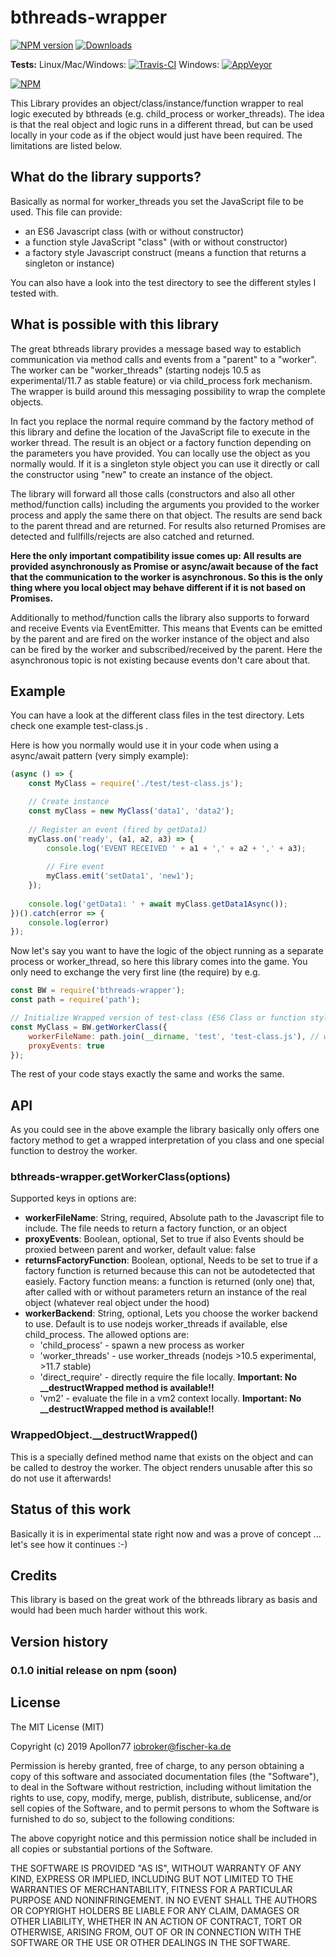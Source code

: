 # bthreads-wrapper

[![NPM version](http://img.shields.io/npm/v/bthreads-wrapper.svg)](https://www.npmjs.com/package/bthreads-wrapper)
[![Downloads](https://img.shields.io/npm/dm/bthreads-wrapper.svg)](https://www.npmjs.com/package/bthreads-wrapper)

**Tests:** Linux/Mac/Windows: [![Travis-CI](http://img.shields.io/travis/Apollon77/bthreads-wrapper/master.svg)](https://travis-ci.org/Apollon77/bthreads-wrapper)
Windows: [![AppVeyor](https://ci.appveyor.com/api/projects/status/github/Apollon77/bthreads-wrapper?branch=master&svg=true)](https://ci.appveyor.com/project/Apollon77/ioBroker-daikin/)

[![NPM](https://nodei.co/npm/bthreads-wrapper.png?downloads=true)](https://nodei.co/npm/bthreads-wrapper/)

This Library provides an object/class/instance/function wrapper to real logic executed by bthreads (e.g. child_process or worker_threads). The idea is that the real object and logic runs in a different thread, but can be used locally in your code as if the object would just have been required. The limitations are listed below.

## What do the library supports?
Basically as normal for worker_threads you set the JavaScript file to be used. This file can provide:
* an ES6 Javascript class (with or without constructor)
* a function style JavaScript "class" (with or without constructor)
* a factory style Javascript construct (means a function that returns a singleton or instance)

You can also have a look into the test directory to see the different styles I tested with.

## What is possible with this library

The great bthreads library provides a message based way to establich communication via method calls and events from a "parent" to a "worker". The worker can be "worker_threads" (starting nodejs 10.5 as experimental/11.7 as stable feature) or via child_process fork mechanism.
The wrapper is build around this messaging possibility to wrap the complete objects.

In fact you replace the normal require command by the factory method of this library and define the location of the JavaScript file to execute in the worker thread. The result is an object or a factory function depending on the parameters you have provided.
You can locally use the object as you normally would. If it is a singleton style object you can use it directly or call the constructor using "new" to create an instance of the object.

The library will forward all those calls (constructors and also all other method/function calls) including the arguments you provided to the worker process and apply the same there on that object. The results are send back to the parent thread and are returned. For results also returned Promises are detected and fullfills/rejects are also catched and returned.

**Here the only important compatibility issue comes up: All results are provided asynchronously as Promise or async/await because of the fact that the communication to the worker is asynchronous. So this is the only thing where you local object may behave different if it is not based on Promises.**

Additionally to method/function calls the library also supports to forward and receive Events via EventEmitter. This means that Events can be emitted by the parent and are fired on the worker instance of the object and also can be fired by the worker and subscribed/received by the parent. Here the asynchronous topic is not existing because events don't care about that.

## Example

You can have a look at the different class files in the test directory. Lets check one example test-class.js . 

Here is how you normally would use it in your code when using a async/await pattern (very simply example):

```javascript
(async () => {
    const MyClass = require('./test/test-class.js');

    // Create instance
    const myClass = new MyClass('data1', 'data2');
    
    // Register an event (fired by getData1)
    myClass.on('ready', (a1, a2, a3) => {
        console.log('EVENT RECEIVED ' + a1 + ',' + a2 + ',' + a3);
    
        // Fire event
        myClass.emit('setData1', 'new1');
    });
    
    console.log('getData1: ' + await myClass.getData1Async());
})().catch(error => {
    console.log(error)
});
```

Now let's say you want to have the logic of the object running as a separate process or worker_thread, so here this library comes into the game.
You only need to exchange the very first line (the require) by e.g.

```javascript
const BW = require('bthreads-wrapper');
const path = require('path');

// Initialize Wrapped version of test-class (ES6 Class or function style)
const MyClass = BW.getWorkerClass({
    workerFileName: path.join(__dirname, 'test', 'test-class.js'), // we need absolute path!
    proxyEvents: true
});

```

The rest of your code stays exactly the same and works the same.

## API
As you could see in the above example the library basically only offers one factory method to get a wrapped interpretation of you class and one special function to destroy the worker.

### bthreads-wrapper.getWorkerClass(options)

Supported keys in options are:

* **workerFileName**: String, required, Absolute path to the Javascript file to include. The file needs to return a factory function, or an object
* **proxyEvents**: Boolean, optional, Set to true if also Events should be proxied between parent and worker, default value: false
* **returnsFactoryFunction**: Boolean, optional, Needs to be set to true if a factory function is returned because this can not be autodetected that easiely. Factory function means: a function is returned (only one) that, after called with or without parameters return an instance of the real object (whatever real object under the hood)
* **workerBackend**: String, optional, Lets you choose the worker backend to use. Default is to use nodejs worker_threads if available, else child_process. The allowed options are:
  * 'child_process' - spawn a new process as worker
  * 'worker_threads' - use worker_threads (nodejs >10.5 experimental, >11.7 stable)
  * 'direct_require' - directly require the file locally. **Important: No __destructWrapped method is available!!**
  * 'vm2' - evaluate the file in a vm2 context locally. **Important: No __destructWrapped method is available!!**

### WrappedObject.__destructWrapped()
This is a specially defined method name that exists on the object and can be called to destroy the worker. The object renders unusable after this so do not use it afterwards!

## Status of this work
Basically it is in experimental state right now and was a prove of concept ... let's see how it continues :-)

## Credits
This library is based on the great work of the bthreads library as basis and would had been much harder without this work.

## Version history

### 0.1.0 initial release on npm (soon)


## License

The MIT License (MIT)

Copyright (c) 2019 Apollon77 <iobroker@fischer-ka.de>

Permission is hereby granted, free of charge, to any person obtaining a copy
of this software and associated documentation files (the "Software"), to deal
in the Software without restriction, including without limitation the rights
to use, copy, modify, merge, publish, distribute, sublicense, and/or sell
copies of the Software, and to permit persons to whom the Software is
furnished to do so, subject to the following conditions:

The above copyright notice and this permission notice shall be included in all
copies or substantial portions of the Software.

THE SOFTWARE IS PROVIDED "AS IS", WITHOUT WARRANTY OF ANY KIND, EXPRESS OR
IMPLIED, INCLUDING BUT NOT LIMITED TO THE WARRANTIES OF MERCHANTABILITY,
FITNESS FOR A PARTICULAR PURPOSE AND NONINFRINGEMENT. IN NO EVENT SHALL THE
AUTHORS OR COPYRIGHT HOLDERS BE LIABLE FOR ANY CLAIM, DAMAGES OR OTHER
LIABILITY, WHETHER IN AN ACTION OF CONTRACT, TORT OR OTHERWISE, ARISING FROM,
OUT OF OR IN CONNECTION WITH THE SOFTWARE OR THE USE OR OTHER DEALINGS IN THE
SOFTWARE.

